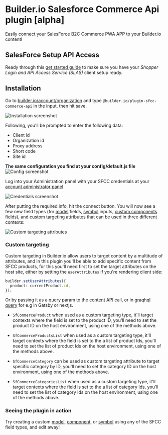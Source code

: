 # Builder.io Salesforce Commerce Api plugin [alpha]

Easily connect your SalesForce B2C Commerce PWA APP to your Builder.io content!

## SalesForce Setup API Access
Ready through this [get started guide](https://developer.salesforce.com/docs/commerce/pwa-kit-managed-runtime/guide/setting-up-api-access.html) to make sure you have your *Shopper Login and API Access Service (SLAS)* client setup ready.


## Installation

Go to [builder.io/account/organization](https://builder.io/account/organization) and type `@builder.io/plugin-sfcc-commerce-api` in the input, then hit save.


![Installation screenshot](https://cdn.builder.io/api/v1/image/assets%2Fd1ed12c3338144da8dd6b63b35d14c30%2F2c0da6f6b3104d6d87bdf62caa9ee271)

Following, you'll be prompted to enter the following data:
* Client id
* Organization id
* Proxy address
* Short code
* Site id

**The same configuration you find at your config/default.js file**
![Config screenshot](https://cdn.builder.io/api/v1/image/assets%2F1fa6810c36c54e87bfe1a6cc0f0be906%2Fa1e74597f82e46d390fd0b328c19bf78)

Log into your Administration panel with your SFCC credentials at your [account administrator panel](https://account.demandware.com/)

![Credentials screenshot](https://cdn.builder.io/api/v1/image/assets%2Fd1ed12c3338144da8dd6b63b35d14c30%2F92cfc4b9885d41eaa4d5c23b00ebeace)


After putting the required info, hit the connect button. You will now see a few new field types (for [model](https://builder.io/c/docs/guides/getting-started-with-models) fields, [symbol](https://builder.io/c/docs/guides/symbols) inputs, [custom components](https://builder.io/c/docs/custom-react-components) fields), and [custom targeting attributes](https://www.builder.io/c/docs/guides/targeting-and-scheduling#custom-targeting) that can be used in three different contexts:



![Custom targeting attributes](https://cdn.builder.io/api/v1/image/assets%2Fd1ed12c3338144da8dd6b63b35d14c30%2F761dc7267e3b45198c460dfe6b0cec8e)

### Custom targeting

Custom targeting in Builder.io allow users to target content by a multitude of attributes, and in this plugin you'll be able to add specific content from SFCC products, for this you'll need first to set the target attributes on the host site, either by setting the `userAttributes` if you're rendering client side:

```ts
builder.setUserAttributes({
  product: currentProduct.id,
});
```

Or by passing it as a query param to the [content API](https://www.builder.io/c/docs/query-api#:~:text=userAttributes) call, or in [graqhql query](https://www.builder.io/c/docs/graphql-api#:~:text=with%20targeting) for e.g in Gatsby or nextjs.

- `SfCommerceProduct` when used as a custom targeting type, it'll target contexts where the field is set to the product ID, you'll need to set the product ID on the host environment, using one of the methods above.

- `SfCommerceProductsList` when used as a custom targeting type, it'll target contexts where the field is set to the a list of product Ids, you'll need to set the list of product Ids on the host environment, using one of the methods above.

- `SfCommerceCategory` can be used as custom targeting attribute to target specific category by ID, you'll need to set the category ID on the host environment, using one of the methods above.

- `SfCommerceCategoriesList` when used as a custom targeting type, it'll target contexts where the field is set to the a list of category Ids, you'll need to set the list of category Ids on the host environment, using one of the methods above.


### Seeing the plugin in action

Try creating a custom [model](https://builder.io/c/docs/guides/getting-started-with-models), [component](https://builder.io/c/docs/custom-react-components), or [symbol](https://builder.io/c/docs/guides/symbols) using any of the SFCC field types, and edit away!


